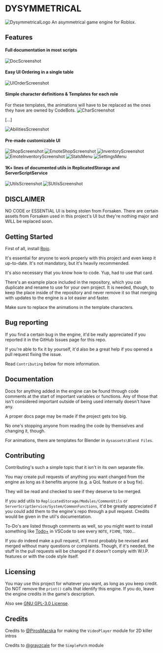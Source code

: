 # DYSYMMETRICAL
![DysymmetricalLogo](dysdocs/icon.png)
An asymmetrical game engine for Roblox.

## Features

#### Full documentation in most scripts
![DocScreenshot](dysdocs/docs-ss.png)
#### Easy UI Ordering in a single table
![UIOrderScreenshot](dysdocs/uiorder-ss.png)
#### Simple character definitions & Templates for each role
For these templates, the animations will have to be replaced as the ones they have are owned by CodeBots.
![CharScreenshot](dysdocs/chardef-ss.png)

[...]

![AbilitiesScreenshot](dysdocs/abilitydef-ss.png)
#### Pre-made customizable UI
![ShopScreenshot](dysdocs/shop-ss.png)
![EmoteShopScreenshot](dysdocs/emoteshop-ss.png)
![InventoryScreenshot](dysdocs/inventory-ss.png)
![EmoteInventoryScreenshot](dysdocs/emoteinventory-ss.png)
![StatsMenu](dysdocs/stats-ss.png)
![SettingsMenu](dysdocs/settings-ss.png)

#### 1K+ lines of documented utils in ReplicatedStorage and ServerScriptService
![UtilsScreenshot](dysdocs/utils-ss.png)
![SUtilsScreenshot](dysdocs/utils-ss2.png)

## DISCLAIMER
NO CODE or ESSENTIAL UI is being stolen from Forsaken.
There are certain assets from Forsaken used in this project's UI but they're nothing major and WILL be replaced soon.

## Getting Started
First of all, install [Rojo](https://rojo.space/docs/v7/getting-started/installation/).

It's essential for anyone to work properly with this project and even keep it up-to-date.
It's not mandatory, but it's heavily recommended.

It's also necessary that you know how to code. Yup, had to use that card.

There's an example place included in the repository, which you can duplicate and rename to use for your own project.
It is needed, though, to keep the place inside of the repository and never remove it so that merging with updates to the engine is a lot easier and faster.

Make sure to replace the animations in the template characters.

## Bug reporting
If you find a certain bug in the engine, it'd be really appreciated if you reported it in the GitHub Issues page for this repo.

If you're able to fix it by yourself, it'd also be a great help if you opened a pull request fixing the issue.

Read `Contributing` below for more information.

## Documentation
Docs for anything added in the engine can be found through code comments at the start of important variables or functions. Any of those that isn't considered important outside of being used internally doesn't have any.

A proper docs page may be made if the project gets too big.

No one's stopping anyone from reading the code by themselves and changing it, though.

For animations, there are templates for Blender in `dysassets\Blend Files`.

## Contributing
Contributing's such a simple topic that it isn't in its own separate file.

You may create pull requests of anything you want changed from the engine as long as it benefits anyone (e.g. a QoL feature or a bug fix).

They will be read and checked to see if they deserve to be merged.

If you add utils to `ReplicatedStorage/Modules/CommonUtils` or `ServerScriptService/System/CommonFunctions`,
it'd be greatly appreciated if you could add them to the engine's repo through a pull request.
Credits would be given in the util's documentation.

To-Do's are listed through comments as well, so you might want to install something like [Todo+](https://marketplace.visualstudio.com/items?itemName=fabiospampinato.vscode-todo-plus) in VSCode to see every `NOTE`, `FIXME`, `TODO`...

If you *do* indeed make a pull request, it'll most probably be revised and merged without many questions or complaints.
Though, if it's needed, the stuff in the pull requests will be changed if it doesn't comply with W.I.P. features or with the code style itself.

## Licensing
You may use this project for whatever you want, as long as you keep credit.
Do NOT remove the `print()` calls that identify this engine.
If you do, leave the engine credits in the game's description.

Also see [GNU GPL-3.0 License](https://www.gnu.org/licenses/gpl-3.0.html).

## Credits
Credits to [@PirosMacska](https://github.com/PirosMacska) for making the `VideoPlayer` module for 2D killer intros

Credits to [@grayzcale](https://github.com/grayzcale/simplepath) for the `SimplePath` module
